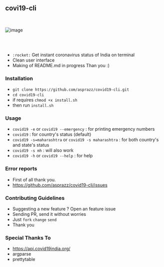 ## covi19-cli
<br/>

![image](https://github.com/asprazz/covid19-cli/blob/master/screenshots/screenshot1.png)

<br/>
<br/>

- `:rocket:` Get instant coronavirus status of India on terminal
- Clean user interface
- Making of README.md in progress Than you :)

### Installation
- `git clone https://github.com/asprazz/covid19-cli.git`
- `cd covid19-cli`
- if requires `chmod +x install.sh`
- then run `install.sh`

### Usage
- `covid19 -e` or `covid19 --emergency` : for printing emergency numbers
- `covid19` : for country's status (default)
- `covid19 -s=maharashtra` or `covid19 -s maharashtra` : for both country's and state's status
- `covid19 -s mh` : will also work
- `covid19 -h` or `covid19 --help` : for help


### Error reports
- First of all thank you.
- https://github.com/asprazz/covid19-cli/issues

### Contributing Guidelines
- Suggesting a new feature ? Open an feature issue
- Sending PR, send it without worries
- Just `fork` `change` `send`
- Thank you

### Special Thanks To
- https://api.covid19india.org/
- argparse
- prettytable